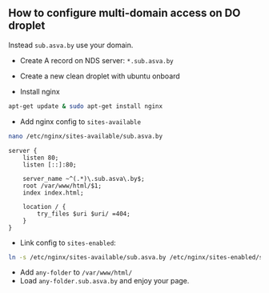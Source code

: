 ## How to configure multi-domain access on DO droplet

Instead `sub.asva.by` use your domain.

* Create A record on NDS server: `*.sub.asva.by`

* Create a new clean droplet with ubuntu onboard
* Install nginx
```sh
apt-get update & sudo apt-get install nginx
```

* Add nginx config to `sites-available`

```sh
nano /etc/nginx/sites-available/sub.asva.by
```

```nginx
server {
    listen 80;
    listen [::]:80;

    server_name ~^(.*)\.sub.asva\.by$;
    root /var/www/html/$1;
    index index.html;

    location / {
        try_files $uri $uri/ =404;
    }
}
```

* Link config to `sites-enabled`:
```sh
ln -s /etc/nginx/sites-available/sub.asva.by /etc/nginx/sites-enabled/sub.asva.by
```

* Add `any-folder` to `/var/www/html/`
* Load `any-folder.sub.asva.by` and enjoy your page.
